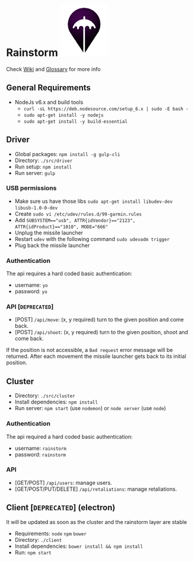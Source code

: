 # Rainstorm ![logo][logo]
[logo]: ./rainstorm-logo.png "logo title"

Check [Wiki](https://github.com/excilys/rainstorm/wiki) and [Glossary](https://github.com/excilys/rainstorm/wiki/Glossary) for more info

## General Requirements

- NodeJs v6.x and build tools
  - `curl -sL https://deb.nodesource.com/setup_6.x | sudo -E bash -`
  - `sudo apt-get install -y nodejs`
  - `sudo apt-get install -y build-essential`

## Driver
- Global packages: `npm install -g gulp-cli`
- Directory: `./src/driver`
- Run setup: `npm install`
- Run server: `gulp`

### USB permissions
- Make sure us have those libs `sudo apt-get install libudev-dev libusb-1.0-0-dev`
- Create `sudo vi /etc/udev/rules.d/99-garmin.rules`
- Add `SUBSYSTEM=="usb", ATTR{idVendor}=="2123", ATTR{idProduct}=="1010", MODE="666"`
- Unplug the missile launcher
- Restart `udev` with the following command `sudo udevadm trigger`
- Plug back the missile launcher

### Authentication

The api requires a hard coded basic authentication:
- username: `yo`
- password: `yo`

### API [`DEPRECATED`]

- [POST] `/api/move`: (x, y required) turn to the given position and come back.
- [POST] `/api/shoot`: (x, y required) turn to the given position, shoot and come back.


If the position is not accessible, a `Bad request` error message will be returned.
After each movement the missile launcher gets back to its initial position.

## Cluster

 - Directory: `./src/cluster`
 - Install dependencies: `npm install`
 - Run server: `npm start` (use `nodemon`) or `node server` (use `node`)

 ### Authentication

 The api required a hard coded basic authentication:
 - username: `rainstorm`
 - password: `rainstorm`

 ### API

 - [GET/POST] `/api/users`: manage users.
 - [GET/POST/PUT/DELETE] `/api/retaliations`: manage retaliations.

## Client [`DEPRECATED`] (electron)

It will be updated as soon as the cluster and the rainstorm layer are stable

 - Requirements: `node` `npm` `bower`
 - Directory: `./client`
 - Install dependencies: `bower install && npm install`
 - Run: `npm start`

